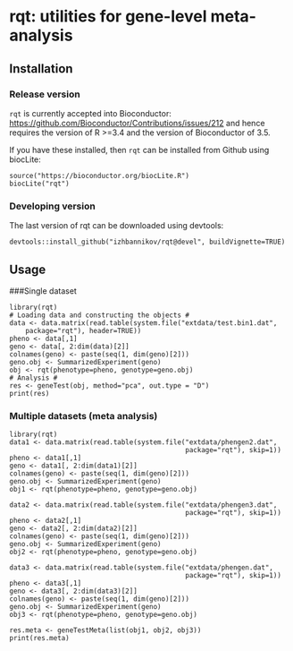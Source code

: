 # rqt: utilities for gene-level meta-analysis

## Installation

### Release version

```rqt``` is currently accepted into Bioconductor:  https://github.com/Bioconductor/Contributions/issues/212
and hence requires the version of R >=3.4 and the version of Bioconductor of 3.5.

If you have these installed, then ```rqt``` can be installed from Github using biocLite:

```
source("https://bioconductor.org/biocLite.R")
biocLite("rqt")
```

### Developing version

The last version of rqt can be downloaded using devtools:

```
devtools::install_github("izhbannikov/rqt@devel", buildVignette=TRUE)
```

## Usage

###Single dataset

```
library(rqt)
# Loading data and constructing the objects #
data <- data.matrix(read.table(system.file("extdata/test.bin1.dat",
    package="rqt"), header=TRUE))
pheno <- data[,1]
geno <- data[, 2:dim(data)[2]]
colnames(geno) <- paste(seq(1, dim(geno)[2]))
geno.obj <- SummarizedExperiment(geno)
obj <- rqt(phenotype=pheno, genotype=geno.obj)
# Analysis #
res <- geneTest(obj, method="pca", out.type = "D")
print(res)
```

### Multiple datasets (meta analysis)
```
library(rqt)
data1 <- data.matrix(read.table(system.file("extdata/phengen2.dat",
                                            package="rqt"), skip=1))
pheno <- data1[,1]
geno <- data1[, 2:dim(data1)[2]]
colnames(geno) <- paste(seq(1, dim(geno)[2]))
geno.obj <- SummarizedExperiment(geno)
obj1 <- rqt(phenotype=pheno, genotype=geno.obj)

data2 <- data.matrix(read.table(system.file("extdata/phengen3.dat",
                                            package="rqt"), skip=1))
pheno <- data2[,1]
geno <- data2[, 2:dim(data2)[2]]
colnames(geno) <- paste(seq(1, dim(geno)[2]))
geno.obj <- SummarizedExperiment(geno)
obj2 <- rqt(phenotype=pheno, genotype=geno.obj)

data3 <- data.matrix(read.table(system.file("extdata/phengen.dat",
                                            package="rqt"), skip=1))
pheno <- data3[,1]
geno <- data3[, 2:dim(data3)[2]]
colnames(geno) <- paste(seq(1, dim(geno)[2]))
geno.obj <- SummarizedExperiment(geno)
obj3 <- rqt(phenotype=pheno, genotype=geno.obj)

res.meta <- geneTestMeta(list(obj1, obj2, obj3))
print(res.meta)
```
